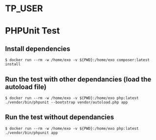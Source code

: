 # TP_USER
# PHPUnit Test

## Install dependencies
```
$ docker run --rm -w /home/exo -v ${PWD}:/home/exo composer:latest install
```

## Run the test with other dependancies (load the autoload file)
```
$ docker run --rm -w /home/exo -v ${PWD}:/home/exo php:latest ./vendor/bin/phpunit --bootstrap vendor/autoload.php app
```

## Run the test without dependancies
```
$ docker run --rm -w /home/exo -v ${PWD}:/home/exo php:latest ./vendor/bin/phpunit app
```

